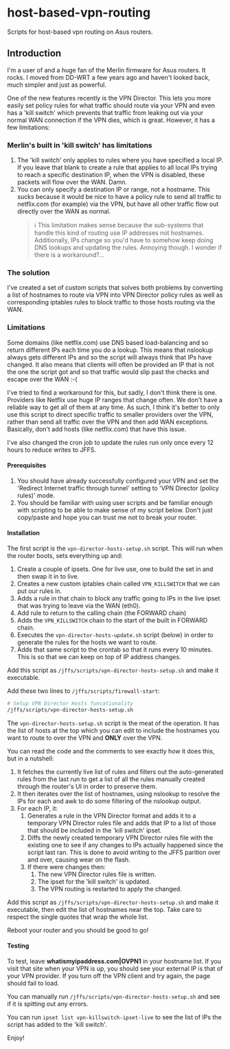 # host-based-vpn-routing
Scripts for host-based vpn routing on Asus routers.

## Introduction
I'm a user of and a huge fan of the Merlin firmware for Asus routers. It rocks. I moved from DD-WRT a few years ago and haven't looked back, much simpler and just as powerful.

One of the new features recently is the VPN Director. This lets you more easily set policy rules for what traffic should route via your VPN and even has a 'kill switch' which prevents that traffic from leaking out via your normal WAN connection if the VPN dies, which is great. However, it has a few limitations:

### Merlin's built in 'kill switch' has limitations
1. The 'kill switch' only applies to rules where you have specified a local IP. If you leave that blank to create a rule that applies to all local IPs trying to reach a specific destination IP, when the VPN is disabled, these packets will flow over the WAN. Damn.
2. You can only specify a destination IP or range, not a hostname. This sucks because it would be nice to have a policy rule to send all traffic to netflix.com (for example) via the VPN, but have all other traffic flow out directly over the WAN as normal.
	> :information_source: This limitation makes sense because the sub-systems that handle this kind of routing use IP addresses not hostnames. Additionally, IPs change so you'd have to somehow keep doing DNS lookups and updating the rules. Annoying though. I wonder if there is a workaround?...

### The solution

I've created a set of custom scripts that solves both problems by converting a list of hostnames to route via VPN into VPN Director policy rules as well as corresponding iptables rules to block traffic to those hosts routing via the WAN.

### Limitations
Some domains (like netflix.com) use DNS based load-balancing and so return different IPs each time you do a lookup.
This means that nslookup always gets different IPs and so the script will always think that IPs have changed.
It also means that clients will often be provided an IP that is not the one the script got and so that traffic would slip past the checks and escape over the WAN :-(

I've tried to find a workaround for this, but sadly, I don't think there is one. Providers like Netflix use huge IP ranges that change often. We don't have a reliable way to get all of them at any time.
As such, I think it's better to only use this script to direct specific traffic to smaller providers over the VPN, rather than send all traffic over the VPN and then add WAN exceptions.
Basically, don't add hosts (like netflix.com) that have this issue.

I've also changed the cron job to update the rules run only once every 12 hours to reduce writes to JFFS.

#### Prerequisites
1. You should have already successfully configured your VPN and set the 'Redirect Internet traffic through tunnel' setting to 'VPN Director (policy rules)' mode.
2. You should be familiar with using user scripts and be familiar enough with scripting to be able to make sense of my script below. Don't just copy/paste and hope you can trust me not to break your router.

#### Installation
The first script is the `vpn-director-hosts-setup.sh` script. This will run when the router boots, sets everything up and:

1. Create a couple of ipsets. One for live use, one to build the set in and then swap it in to live.
2. Creates a new custom iptables chain called `VPN_KILLSWITCH` that we can put our rules in.
3. Adds a rule in that chain to block any traffic going to IPs in the live ipset that was trying to leave via the WAN (eth0).
4. Add rule to return to the calling chain (the FORWARD chain)
5. Adds the `VPN_KILLSWITCH` chain to the start of the built in FORWARD chain.
6. Executes the `vpn-director-hosts-update.sh` script (below) in order to generate the rules for the hosts we want to route.
7. Adds that same script to the crontab so that it runs every 10 minutes. This is so that we can keep on top of IP address changes.

Add this script as `/jffs/scripts/vpn-director-hosts-setup.sh` and make it executable.

Add these two lines to `/jffs/scripts/firewall-start`:
```bash
# Setup VPN Director Hosts funcationality
/jffs/scripts/vpn-director-hosts-setup.sh
```
The `vpn-director-hosts-setup.sh` script is the meat of the operation. It has the list of hosts at the top which you can edit to include the hostnames you want to route to over the VPN and **ONLY** over the VPN.

You can read the code and the comments to see exactly how it does this, but in a nutshell:
1. It fetches the currently live list of rules and filters out the auto-generated rules from the last run to get a list of all the rules manually created through the router's UI in order to preserve them.
2. It then iterates over the list of hostnames, using nslookup to resolve the IPs for each and awk to do some filtering of the nslookup output.
3. For each IP, it:
	1. Generates a rule in the VPN Director format and adds it to a temporary VPN Director rules file and adds that IP to a list of those that should be included in the 'kill switch' ipset.
	2. Diffs the newly created temporary VPN Director rules file with the existing one to see if any changes to IPs actually happened since the script last ran. This is done to avoid writing to the JFFS parition over and over, causing wear on the flash.
	3. If there were changes then:
		1. The new VPN Director rules file is written.
		2. The ipset for the 'kill switch' is updated.
		3. The VPN routing is restarted to apply the changed.

Add this script as `/jffs/scripts/vpn-director-hosts-setup.sh` and make it executable, then edit the list of hostnames near the top. Take care to respect the single quotes that wrap the whole list.

Reboot your router and you should be good to go!

#### Testing
To test, leave **whatismyipaddress.com|OVPN1** in your hostname list. If you visit that site when your VPN is up, you should see your external IP is that of your VPN provider. If you turn off the VPN client and try again, the page should fail to load.

You can manually run `/jffs/scripts/vpn-director-hosts-setup.sh` and see if it is spitting out any errors.

You can run `ipset list vpn-killswitch-ipset-live` to see the list of IPs the script has added to the 'kill switch'.

Enjoy!
